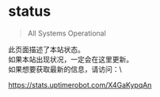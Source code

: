 # status

> All Systems Operational

此页面描述了本站状态。\
如果本站出现状况，一定会在这里更新。\
如果想要获取最新的信息，请访问：\

<https://stats.uptimerobot.com/X4GaKypqAn>




<!-- 注释 -->
